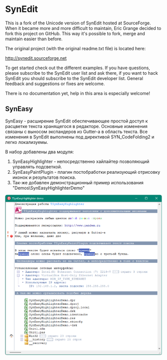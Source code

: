 SynEdit
=======

This is a fork of the Unicode version of SynEdit hosted at SourceForge. When it became more and more difficult to maintain, Eric Grange decided to fork this project on GitHub. This way it's possible to fork, merge and maintain easier than before.

The original project (with the original readme.txt file) is located here:

http://synedit.sourceforge.net

To get started check out the different examples. If you have questions, please subscribe to the SynEdit user list and ask there, if you want to hack SynEdit you should subscribe to the SynEdit developer list. General feedback and suggestions or fixes are welcome.

There is no documentation yet, help in this area is especially welcome!

SynEasy
---------------

SynEasy - расширение SynEdit обеспечивающее простой доступ к расцветке текста хранящегося в редакторе.
Основные изменения связаны с выносом экспандеров из Gutter-a в область текста.
Все изменения в SynEdit выполнены под директивой SYN_CodeFolding2 и легко локализуемы.

В набор добавлены два модуля:
1. SynEasyHighlighter - непосредственно хайлайтер позволяющий управлять подсветкой.
2. SynEasyPaintPlugin - плагин постобработки реализующий отрисовку иконок и результатов поиска.
3. Так-же добавлен демонстрационный пример использования "Demos\SynEasyHighlighterDemo"

![1](https://github.com/AlexanderBagel/SynEdit/blob/master/SynEasy.png?raw=true "Возможности расширения")